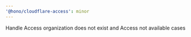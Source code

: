 ```yaml
---
'@hono/cloudflare-access': minor
---
```


Handle Access organization does not exist and Access not available cases
